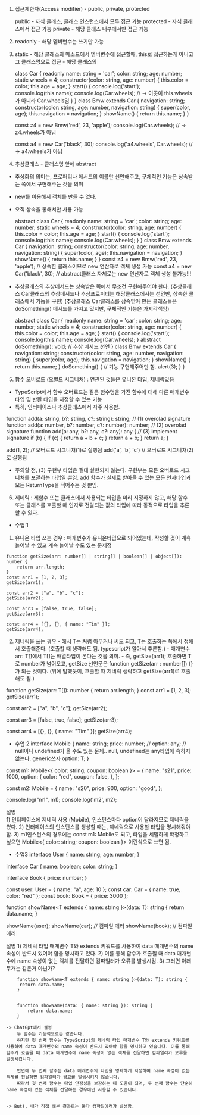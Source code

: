1. 접근제한자(Access modifier) - public, private, protected

   public - 자식 클래스, 클래스 인스턴스에서 모두 접근 가능
   protected - 자식 클래스에서 접근 가능
   private - 해당 클래스 내부에서만 접근 가능


2. readonly - 해당 멤버변수는 쓰기만 가능

3. static - 해당 클래스의 메소드에서 멤버변수에 접근할때, this로 접근하는게 아니고 그 클래스명으로 접근
          - 해당 클래스의 


	class Car {
		readonly name: string = 'car';
		color: string;
		age: number;
		static wheels = 4;
		constructor(color: string, age: number) {
			this.color = color;
			this.age = age;
		}
		start() {
			console.log('start');
			console.log(this.name);
			console.log(Car.wheels);  // -> 이곳이 this.wheels가 아니라 Car.wheels임
		}
	}
	class Bmw extends Car {
		navigation: string;
		constructor(color: string, age: number, navigation: string) {
			super(color, age);
			this.navigation = navigation;
		}
		showName() {
			return this.name;
		}
	}

   const z4 = new Bmw('red', 23, 'apple');
   console.log(Car.wheels); // -> z4.wheels가 아님

	const a4 = new Car('black', 30);
	console.log('a4.wheels', Car.wheels); // -> a4.wheels가 아님


4. 추상클래스 - 클래스명 앞에 abstract
 - 추상화의 의미는, 프로퍼티나 메서드의 이름만 선언해주고, 구체적인 기능은 상속받는 쪽에서 구현해주는 것을 의미
 - new를 이용해서 객체를 만들 수 없다.
 - 오직 상속을 통해서만 사용 가능


   abstract class Car {
		readonly name: string = 'car';
		color: string;
		age: number;
		static wheels = 4;
		constructor(color: string, age: number) {
			this.color = color;
			this.age = age;
		}
		start() {
			console.log('start');
			console.log(this.name);
			console.log(Car.wheels);
		}
	}
	class Bmw extends Car {
		navigation: string;
		constructor(color: string, age: number, navigation: string) {
			super(color, age);
			this.navigation = navigation;
		}
		showName() {
			return this.name;
		}
	}
	const z4 = new Bmw('red', 23, 'apple'); // 상속한 클래스이므로 new 연산자로 객체 생성 가능
	const a4 = new Car('black', 30);  // abstract클래스 자체로는 new 연산자로 객체 생성 불가능!!!

 
 - 추상클래스의 추상메서드는 상속받은 쪽에서 무조건 구현해주어야 한다.
   (추상클래스 Car클래스의 추상메서드나 추상프로퍼티는 해당클래스에서는 선언만, 상속한 클래스에서 기능을 구현)
   (추상클래스 Car클래스를 상속받아 만든 클래스들은 doSomething() 메서드를 가지고 있지만, 구체적인 기능은 가지각색임)

  
  	abstract class Car {
		readonly name: string = 'car';
		color: string;
		age: number;
		static wheels = 4;
		constructor(color: string, age: number) {
			this.color = color;
			this.age = age;
		}
		start() {
			console.log('start');
			console.log(this.name);
			console.log(Car.wheels);
		}
		abstract doSomething(): void; // 추상 메서드 선언
	}
	class Bmw extends Car {
		navigation: string;
		constructor(color: string, age: number, navigation: string) {
			super(color, age);
			this.navigation = navigation;
		}
		showName() {
			return this.name;
		}
		doSomething() {  // 기능 구현해주어만 함.
			alert(3);
		}
	}

5. 함수 오버로드 (오벌드 시그니처) : 연관된 것들은 유니온 타입, 제네릭있음
 - TypeScript에서 함수 오버로드는 같은 함수명을 가진 함수에 대해 다른 매개변수 타입 및 반환 타입을 지정할 수 있는 기능
 - 특히, 인터페이스나 추상클래스에서 자주 사용함.

  function add(a: string, b?: string, c?: string): string; // (1) overolad signature
  function add(a: number, b?: number, c?: number): number; // (2) overolad signature
  function add(a: any, b?: any, c?: any): any { // (3) implement signature
    if (b) {
      if (c) {
        return a + b + c;
      }
      return a + b;
    }
    return a;
  }

  add(1, 2); // 오버로드 시그니처(1)로 실행됨
  add('a', 'b', 'c') // 오버로드 시그니처(2)로 실행됨
 * 주의할 점, (3) 구현부 타입은 절대 실현되지 않는다. 구현부는 모든 오버로드 시그니처를 포괄하는 타입일 뿐임. 
   add 함수가 실제로 받아올 수 있는 모든 인자타입과 모든 ReturnType을 적어주는 것 뿐임.
   

6. 제네릭 : 제함수 또는 클래스에서 사용되는 타입을 미리 지정하지 않고, 
   해당 함수 또는 클래스를 호출할 때 인자로 전달되는 값의 타입에 따라 동적으로 타입을 추론할 수 있다.

 - 수업 1
  1) 유니온 타입 쓰는 경우 : 매개변수가 유니온타입으로 되어있는데, 작성할 것이 계속 늘어날 수 있고 계속 늘어날 수도 있는 문제점
	
	function getSize(arr: number[] | string[] | boolean[] | object[]): number {
		return arr.length;
	}
	const arr1 = [1, 2, 3];
	getSize(arr1);

	const arr2 = ["a", "b", "c"];
	getSize(arr2);

	const arr3 = [false, true, false];
	getSize(arr3);

	const arr4 = [{}, {}, { name: "Tim" }];
	getSize(arr4);

  2) 제네릭을 쓰는 경우
    - <T>에서 T는 <ABCD>처럼 아무거나 써도 되고, T는 호출하는 쪽에서 정해서 호출해준다. (호출할 때 생략해도 됨. typescript가 알아서 추론함.)
	- 매개변수 arr: T[]에서 T[]는 배열타입이 온다는 것을 의미.
	- 즉, getSize<number>(arr1); 호출하면 T로 number가 넘어오고, getSize 선언문은 function getSize<number>(arr : number[]) {} 가 되는 것이다.
	  (위에 말했듯이, 호출할 때 제네릭 생략하고 getSize(arr1)로 호출해도 됨.)

  function getSize<T>(arr: T[]): number {
    return arr.length;
  }
  const arr1 = [1, 2, 3];
  getSize<number>(arr1);

  const arr2 = ["a", "b", "c"];
  getSize<string>(arr2);

  const arr3 = [false, true, false];
  getSize<boolean>(arr3);

  const arr4 = [{}, {}, { name: "Tim" }];
  getSize<object>(arr4);



 - 수업 2
   interface Mobile<T> {
    name: string;
    price: number;
    // option: any; // null이나 undefined가 올 수도 있는 문제.. null, undefined는 any타입에 속하지 않는다. generic쓰자
    option: T;
  }

  const m1: Mobile<{ color: string; coupon: boolean }> = {
    name: "s21",
    price: 1000,
    option: {
      color: "red",
      coupon: false,
    },
  };

  const m2: Mobile<string> = {
    name: "s20",
    price: 900,
    option: "good",
  };

  console.log("m1", m1);
  console.log('m2', m2);

  설명  
	1) 인터페이스에 제네릭 사용 (Mobile<T>), 인스턴스마다 option이 달라지므로 제네릭을 썼다.
	2) 인터페이스의 인스턴스를 생성할 때는, 제네릭으로 사용할 타입을 명시해줘야함.
	3) m1인스턴스의 경우에는 const m1: Mobile<object>도 되고, 타입을 세밀하게 확정하고 싶으면 Mobile<{ color: string; coupon: boolean }> 이런식으로 쓰면 됨.



 - 수업3
   interface User {
    name: string;
    age: number;
  }

  interface Car {
    name: boolean;
    color: string;
  }

  interface Book {
    price: number;
  }

  const user: User = { name: "a", age: 10 };
  const car: Car = { name: true, color: "red" };
  const book: Book = { price: 3000 };

  function showName<T extends { name: string }>(data: T): string {
    return data.name;
  }

  showName(user);
  showName(car); // 컴파일 에러
  showName(book); // 컴파일 에러

  설명
	1) 제네릭 타입 매개변수 T와 extends 키워드를 사용하여 data 매개변수의 name 속성이 반드시 있어야 함을 명시하고 있다.
	2) 이를 통해 함수가 호출될 때 data 매개변수에 name 속성이 없는 객체를 전달하면 컴파일러가 오류를 발생시킴.
	3) 그러면 아래 두개는 같은거 아닌가?
	   
		function showName<T extends { name: string }>(data: T): string {
		 return data.name;
		}


		function showName(data: { name: string }): string {
			return data.name;
		}

	-> ChatGpt에서 설명
		두 함수는 기능적으로는 같습니다.
		하지만 첫 번째 함수는 TypeScript의 제네릭 타입 매개변수 T와 extends 키워드를 사용하여 data 매개변수의 name 속성이 반드시 있어야 함을 명시하고 있습니다. 이를 통해 함수가 호출될 때 data 매개변수에 name 속성이 없는 객체를 전달하면 컴파일러가 오류를 발생시킵니다.

		반면에 두 번째 함수는 data 매개변수의 타입을 명확하게 지정하여 name 속성이 없는 객체를 전달하면 컴파일러가 경고를 발생시키지 않습니다.
		따라서 첫 번째 함수는 타입 안정성을 보장하는 데 도움이 되며, 두 번째 함수는 단순히 name 속성이 있는 객체를 전달하는 경우에만 사용할 수 있습니다.
  

	-> But!, 내가 직접 해본 결과로는 둘다 컴파일에러가 발생함.